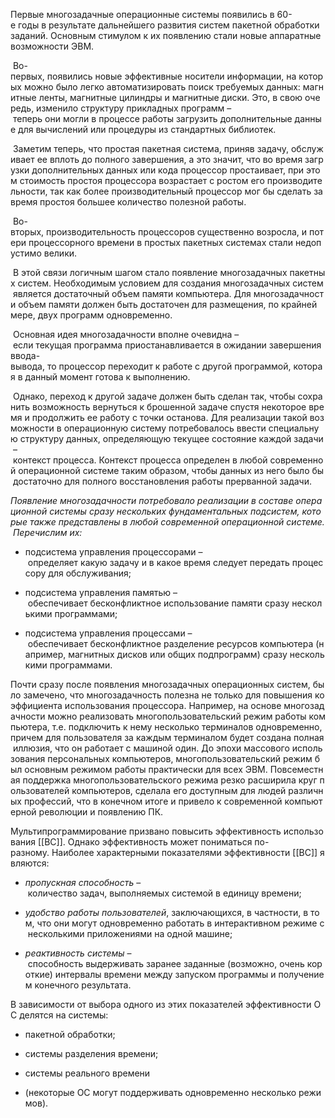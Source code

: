 Первые многозадачные операционные системы появились в 60-е годы в результате дальнейшего развития систем пакетной обработки заданий. Основным стимулом к их появлению стали новые аппаратные возможности ЭВМ.

 Во-первых, появились новые эффективные носители информации, на которых можно было легко автоматизировать поиск требуемых данных: магнитные ленты, магнитные цилиндры и магнитные диски. Это, в свою очередь, изменило структуру прикладных программ – теперь они могли в процессе работы загрузить дополнительные данные для вычислений или процедуры из стандартных библиотек.

 Заметим теперь, что простая пакетная система, приняв задачу, обслуживает ее вплоть до полного завершения, а это значит, что во время загрузки дополнительных данных или кода процессор простаивает, при этом стоимость простоя процессора возрастает с ростом его производительности, так как более производительный процессор мог бы сделать за время простоя большее количество полезной работы.

 Во-вторых, производительность процессоров существенно возросла, и потери процессорного времени в простых пакетных системах стали недопустимо велики.

 В этой связи логичным шагом стало появление многозадачных пакетных систем. Необходимым условием для создания многозадачных систем является достаточный объем памяти компьютера. Для многозадачности объем памяти должен быть достаточен для размещения, по крайней мере, двух программ одновременно.

 Основная идея многозадачности вполне очевидна – если текущая программа приостанавливается в ожидании завершения ввода-вывода, то процессор переходит к работе с другой программой, которая в данный момент готова к выполнению.

 Однако, переход к другой задаче должен быть сделан так, чтобы сохранить возможность вернуться к брошенной задаче спустя некоторое время и продолжить ее работу с точки останова. Для реализации такой возможности в операционную систему потребовалось ввести специальную структуру данных, определяющую текущее состояние каждой задачи – контекст процесса. Контекст процесса определен в любой современной операционной системе таким образом, чтобы данных из него было бы достаточно для полного восстановления работы прерванной задачи.

_Появление_ _многозадачности_ _потребовало_ _реализации_ _в_ _составе_ _операционной_ _системы_ _сразу_ _нескольких_ _фундаментальных_ _подсистем,_ _которые_ _также_ _представлены_ _в_ _любой_ _современной_ _операционной_ _системе._ _Перечислим_ _их:_

-   подсистема управления процессорами – определяет какую задачу и в какое время следует передать процессору для обслуживания;
    
-   подсистема управления памятью – обеспечивает бесконфликтное использование памяти сразу несколькими программами;
    
-   подсистема управления процессами – обеспечивает бесконфликтное разделение ресурсов компьютера (например, магнитных дисков или общих подпрограмм) сразу несколькими программами.
    

Почти сразу после появления многозадачных операционных систем, было замечено, что многозадачность полезна не только для повышения коэффициента использования процессора. Например, на основе многозадачности можно реализовать многопользовательский режим работы компьютера, т.е. подключить к нему несколько терминалов одновременно, причем для пользователя за каждым терминалом будет создана полная иллюзия, что он работает с машиной один. До эпохи массового использования персональных компьютеров, многопользовательский режим был основным режимом работы практически для всех ЭВМ. Повсеместная поддержка многопользовательского режима резко расширила круг пользователей компьютеров, сделала его доступным для людей различных профессий, что в конечном итоге и привело к современной компьютерной революции и появлению ПК.

Мультипрограммирование призвано повысить эффективность использования [[ВС]]. Однако эффективность может пониматься по-разному. Наиболее характерными показателями эффективности [[ВС]] являются:

-   _пропускная_ _способность_ – количество задач, выполняемых системой в единицу времени;
    
-   _удобство_ _работы_ _пользователей_, заключающихся, в частности, в том, что они могут одновременно работать в интерактивном режиме с несколькими приложениями на одной машине;
    
-   _реактивность_ _системы_ – способность выдерживать заранее заданные (возможно, очень короткие) интервалы времени между запуском программы и получением конечного результата.
    

В зависимости от выбора одного из этих показателей эффективности ОС делятся на системы:

-   пакетной обработки; 
    
-   системы разделения времени;
    
-   системы реального времени 
    
-   (некоторые ОС могут поддерживать одновременно несколько режимов).